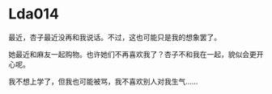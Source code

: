 # Lda014

最近，杏子最近没再和我说话。不过，这也可能只是我的想象罢了。





她最近和麻友一起购物。也许她们不再喜欢我了？杏子不和我在一起，貌似会更开心呢。



我不想上学了，但我也可能被骂，我不喜欢别人对我生气……